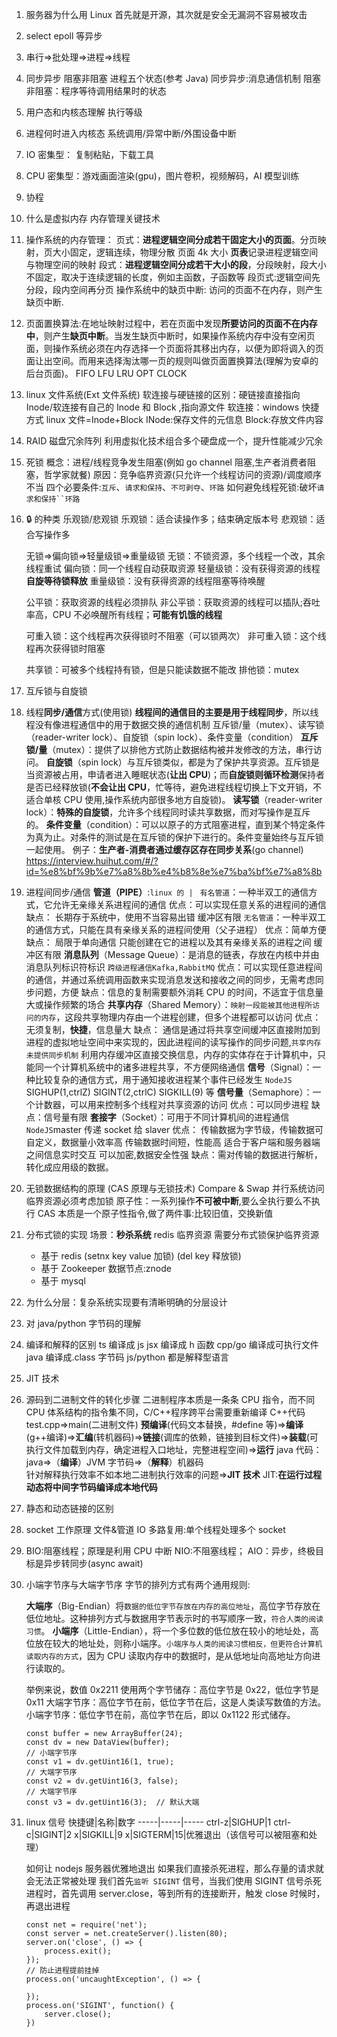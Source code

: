 1.  服务器为什么用 Linux
    首先就是开源，其次就是安全无漏洞不容易被攻击
2.  select epoll 等异步
3.  串行=>批处理=>进程=>线程
4.  同步异步 阻塞非阻塞
    进程五个状态(参考 Java)
    同步异步:消息通信机制
    阻塞非阻塞：程序等待调用结果时的状态
5.  用户态和内核态理解
    执行等级
6.  进程何时进入内核态
    系统调用/异常中断/外围设备中断
7.  IO 密集型： 复制粘贴，下载工具
8.  CPU 密集型：游戏画面渲染(gpu)，图片卷积，视频解码，AI 模型训练
9.  协程
10. 什么是虚拟内存
    内存管理关键技术
11. 操作系统的内存管理：
    页式：**进程逻辑空间分成若干固定大小的页面**。分页映射，页大小固定，逻辑连续，物理分散 页面 4k 大小
    **页表**记录进程逻辑空间与物理空间的映射
    段式：**进程逻辑空间分成若干大小的段**，分段映射，段大小不固定，取决于连续逻辑的长度，例如主函数，子函数等
    段页式:逻辑空间先分段，段内空间再分页
    操作系统中的缺页中断:
    访问的页面不在内存，则产生缺页中断.
12. 页面置换算法:在地址映射过程中，若在页面中发现**所要访问的页面不在内存中**，则产生**缺页中断**。当发生缺页中断时，如果操作系统内存中没有空闲页面，则操作系统必须在内存选择一个页面将其移出内存，以便为即将调入的页面让出空间。而用来选择淘汰哪一页的规则叫做页面置换算法(理解为安卓的后台页面)。
    FIFO
    LFU
    LRU
    OPT
    CLOCK
13. linux 文件系统(Ext 文件系统)
    软连接与硬链接的区别：硬链接直接指向 Inode/软连接有自己的 Inode 和 Block ,指向源文件
    软连接：windows 快捷方式
    linux 文件=Inode+Block
    INode:保存文件的元信息
    Block:存放文件内容
14. RAID 磁盘冗余阵列
    利用虚拟化技术组合多个硬盘成一个，提升性能减少冗余

15. 死锁
    概念：进程/线程竞争发生阻塞(例如 go channel 阻塞,生产者消费者阻塞，哲学家就餐)
    原因：竞争临界资源(只允许一个线程访问的资源)/调度顺序不当
    四个必要条件:`互斥`、`请求和保持`、`不可剥夺`、`环路`
    如何避免线程死锁:破坏` 请求和保持``环路 `
16. 🔒 的种类
    乐观锁/悲观锁
    乐观锁：适合读操作多；结束确定版本号
    悲观锁：适合写操作多

    无锁=>偏向锁=>轻量级锁=>重量级锁
    无锁：不锁资源，多个线程一个改，其余线程重试
    偏向锁：同一个线程自动获取资源
    轻量级锁：没有获得资源的线程**自旋等待锁释放**
    重量级锁：没有获得资源的线程阻塞等待唤醒

    公平锁：获取资源的线程必须排队
    非公平锁：获取资源的线程可以插队;吞吐率高，CPU 不必唤醒所有线程；**可能有饥饿的线程**

    可重入锁：这个线程再次获得锁时不阻塞（可以锁两次）
    非可重入锁：这个线程再次获得锁时阻塞

    共享锁：可被多个线程持有锁，但是只能读数据不能改
    排他锁：mutex

17. 互斥锁与自旋锁
18. 线程**同步/通信**方式(使用锁)
    **线程间的通信目的主要是用于线程同步**，所以线程没有像进程通信中的用于数据交换的通信机制
    互斥锁/量（mutex）、读写锁（reader-writer lock）、自旋锁（spin lock）、条件变量（condition）
    **互斥锁/量**（mutex）：提供了以排他方式防止数据结构被并发修改的方法，串行访问。
    **自旋锁**（spin lock）与互斥锁类似，都是为了保护共享资源。互斥锁是当资源被占用，申请者进入睡眠状态(**让出 CPU**)；而**自旋锁则循环检测**保持者是否已经释放锁(**不会让出 CPU**，忙等待，避免进程线程切换上下文开销，不适合单核 CPU 使用,操作系统内部很多地方自旋锁)。
    **读写锁**（reader-writer lock）：**特殊的自旋锁**，允许多个线程同时读共享数据，而对写操作是互斥的。
    **条件变量**（condition）：可以以原子的方式阻塞进程，直到某个特定条件为真为止。对条件的测试是在互斥锁的保护下进行的。条件变量始终与互斥锁一起使用。
    例子：**生产者-消费者通过缓存区存在同步关系**(go channel)
    https://interview.huihut.com/#/?id=%e8%bf%9b%e7%a8%8b%e4%b8%8e%e7%ba%bf%e7%a8%8b
19. 进程间同步/通信
    **管道（PIPE）**:`linux 的 | `
    `有名管道`：一种半双工的通信方式，它允许无亲缘关系进程间的通信
    优点：可以实现任意关系的进程间的通信
    缺点：
    长期存于系统中，使用不当容易出错
    缓冲区有限
    `无名管道`：一种半双工的通信方式，只能在具有亲缘关系的进程间使用（父子进程）
    优点：简单方便
    缺点：
    局限于单向通信
    只能创建在它的进程以及其有亲缘关系的进程之间
    缓冲区有限
    **消息队列**（Message Queue）：是消息的链表，存放在内核中并由消息队列标识符标识 `跨级进程通信Kafka,RabbitMQ`
    优点：可以实现任意进程间的通信，并通过系统调用函数来实现消息发送和接收之间的同步，无需考虑同步问题，方便
    缺点：信息的复制需要额外消耗 CPU 的时间，不适宜于信息量大或操作频繁的场合
    **共享内存**（Shared Memory）：`映射一段能被其他进程所访问的内存`，这段共享物理内存由一个进程创建，但多个进程都可以访问
    优点：无须复制，**快捷**，信息量大
    缺点：
    通信是通过将共享空间缓冲区直接附加到进程的虚拟地址空间中来实现的，因此进程间的读写操作的同步问题,`共享内存未提供同步机制`
    利用内存缓冲区直接交换信息，内存的实体存在于计算机中，只能同一个计算机系统中的诸多进程共享，不方便网络通信
    **信号**（Signal）：一种比较复杂的通信方式，用于通知接收进程某个事件已经发生
    `NodeJS` SIGHUP(1,ctrlZ) SIGINT(2,ctrlC) SIGKILL(9) 等
    **信号量**（Semaphore）：一个计数器，可以用来控制多个线程对共享资源的访问
    优点：可以同步进程
    缺点：信号量有限
    **套接字**（Socket）：可用于不同计算机间的进程通信
    `NodeJS`master 传递 socket 给 slaver
    优点：
    传输数据为字节级，传输数据可自定义，数据量小效率高
    传输数据时间短，性能高
    适合于客户端和服务器端之间信息实时交互
    可以加密,数据安全性强
    缺点：需对传输的数据进行解析，转化成应用级的数据。
20. 无锁数据结构的原理 (CAS 原理与无锁技术) Compare & Swap
    并行系统访问临界资源必须考虑加锁
    原子性：一系列操作**不可被中断**,要么全执行要么不执行
    CAS 本质是一个原子性指令,做了两件事:比较旧值，交换新值
21. 分布式锁的实现
    场景：**秒杀系统**
    redis 临界资源 需要分布式锁保护临界资源
    - 基于 redis (setnx key value 加锁) (del key 释放锁)
    - 基于 Zookeeper 数据节点:znode
    - 基于 mysql
22. 为什么分层：复杂系统实现要有清晰明确的分层设计
23. 对 java/python 字节码的理解
24. 编译和解释的区别
    ts 编译成 js jsx 编译成 h 函数 cpp/go 编译成可执行文件 java 编译成.class 字节码
    js/python 都是解释型语言
25. JIT 技术
26. 源码到二进制文件的转化步骤
    二进制程序本质是一条条 CPU 指令，而不同 CPU 体系结构的指令集不同，C/C++程序跨平台需要重新编译
    C++代码
    test.cpp=>main(二进制文件)
    **预编译**(代码文本替换，#define 等)=>**编译**(g++编译)=>**汇编**(转机器码)=>**链接**(调库的依赖，链接到目标文件)=>**装载**(可执行文件加载到内存，确定进程入口地址，完整进程空间)=>**运行**
    java 代码：
    java=>（**编译**）JVM 字节码=>（**解释**）机器码  
    针对解释执行效率不如本地二进制执行效率的问题=>**JIT 技术**
    JIT:**在运行过程动态将中间字节码编译成本地代码**
27. 静态和动态链接的区别

28. socket 工作原理
    文件&管道
    IO 多路复用:单个线程处理多个 socket
29. BIO:阻塞线程；原理是利用 CPU 中断
    NIO:不阻塞线程；
    AIO：异步，终极目标是异步转同步(async await)

30. 小端字节序与大端字节序
    字节的排列方式有两个通用规则:

    **大端序**（Big-Endian）将`数据的低位字节存放在内存的高位地址`，高位字节存放在低位地址。这种排列方式与数据用字节表示时的书写顺序一致，`符合人类的阅读习惯`。
    **小端序**（Little-Endian），将一个多位数的低位放在较小的地址处，高位放在较大的地址处，则称小端序。`小端序与人类的阅读习惯相反，但更符合计算机读取内存的方式`，因为 CPU 读取内存中的数据时，是从低地址向高地址方向进行读取的。

    举例来说，数值 0x2211 使用两个字节储存：高位字节是 0x22，低位字节是 0x11
    大端字节序：高位字节在前，低位字节在后，这是人类读写数值的方法。
    小端字节序：低位字节在前，高位字节在后，即以 0x1122 形式储存。

    ```JS
    const buffer = new ArrayBuffer(24);
    const dv = new DataView(buffer);
    // 小端字节序
    const v1 = dv.getUint16(1, true);
    // 大端字节序
    const v2 = dv.getUint16(3, false);
    // 大端字节序
    const v3 = dv.getUint16(3);  // 默认大端
    ```

31. linux 信号
    快捷键|名称|数字
    -----|-----|-----
    ctrl-z|SIGHUP|1
    ctrl-c|SIGINT|2
    x|SIGKILL|9
    x|SIGTERM|15|优雅退出（该信号可以被阻塞和处理）

    如何让 nodejs 服务器优雅地退出
    如果我们直接杀死进程，那么存量的请求就会无法正常被处理
    我们首先`监听 SIGINT` 信号，当我们使用 SIGINT 信号杀死进程时，首先调用 server.close，等到所有的连接断开，触发 close 时候时，再退出进程

    ```JS
    const net = require('net');
    const server = net.createServer().listen(80);
    server.on('close', () => {
        process.exit();
    });
    // 防止进程提前挂掉
    process.on('uncaughtException', () => {

    });
    process.on('SIGINT', function() {
        server.close();
    })
    ```
